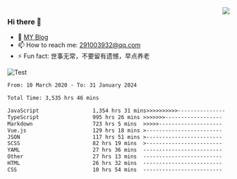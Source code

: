 <img align='right' src='https://github-readme-stats.vercel.app/api?username=niaogege&show_icons=true&theme=radical'/>

### Hi there 👋

- 🌱 [MY Blog](https://bythewayer.com/)
- 📫 How to reach me: 291003932@qq.com
- ⚡ Fun fact:  世事无常，不要留有遗憾，早点养老

![Test](https://github-readme-stats.vercel.app/api/top-langs/?username=niaogege&layout=compact)

<!--START_SECTION:waka-->

```txt
From: 10 March 2020 - To: 31 January 2024

Total Time: 3,535 hrs 46 mins

JavaScript                 1,354 hrs 31 mins>>>>>>>>>>---------------   38.31 %
TypeScript                 995 hrs 26 mins >>>>>>>------------------   28.15 %
Markdown                   723 hrs 5 mins  >>>>>--------------------   20.45 %
Vue.js                     129 hrs 18 mins >------------------------   03.66 %
JSON                       117 hrs 51 mins >------------------------   03.33 %
SCSS                       82 hrs 19 mins  >------------------------   02.33 %
YAML                       27 hrs 36 mins  -------------------------   00.78 %
Other                      27 hrs 13 mins  -------------------------   00.77 %
HTML                       26 hrs 32 mins  -------------------------   00.75 %
CSS                        10 hrs 54 mins  -------------------------   00.31 %
```

<!--END_SECTION:waka-->
